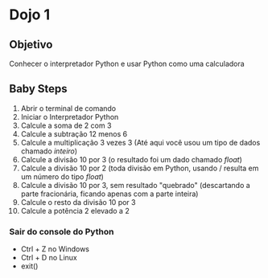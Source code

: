 # Dojo 1


## Objetivo
Conhecer o interpretador Python e usar Python como uma calculadora


## Baby Steps
1. Abrir o terminal de comando
2. Iniciar o Interpretador Python
3. Calcule a soma de 2 com 3
4. Calcule a subtração 12 menos 6
5. Calcule a multiplicação 3 vezes 3 (Até aqui você usou um tipo de dados chamado *inteiro*)
6. Calcule a divisão 10 por 3 (o resultado foi um dado chamado *float*)
7. Calcule a divisão 10 por 2 (toda divisão em Python, usando / resulta em um número do tipo *float*)
8. Calcule a divisão 10 por 3, sem resultado "quebrado" (descartando a parte fracionária, ficando apenas com a parte inteira)
9. Calcule o resto da divisão 10 por 3
10. Calcule a potência 2 elevado a 2



###  Sair do console do Python 
* Ctrl + Z no Windows
* Ctrl + D no Linux
* exit() 








